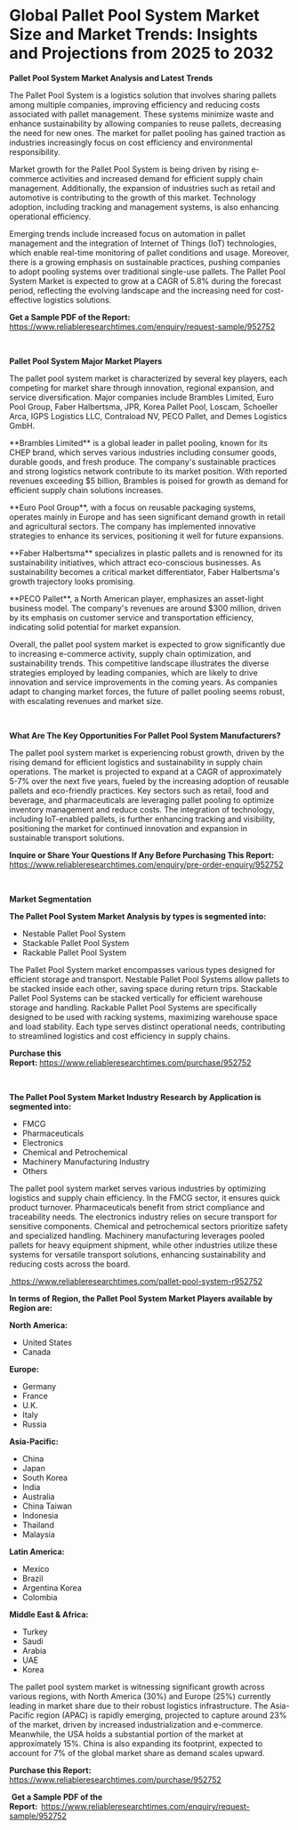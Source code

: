 <p><h1>Global Pallet Pool System Market Size and Market Trends: Insights and Projections from 2025 to 2032</h1></p><p><strong>Pallet Pool System Market Analysis and Latest Trends</strong></p>
<p><p>The Pallet Pool System is a logistics solution that involves sharing pallets among multiple companies, improving efficiency and reducing costs associated with pallet management. These systems minimize waste and enhance sustainability by allowing companies to reuse pallets, decreasing the need for new ones. The market for pallet pooling has gained traction as industries increasingly focus on cost efficiency and environmental responsibility. </p><p>Market growth for the Pallet Pool System is being driven by rising e-commerce activities and increased demand for efficient supply chain management. Additionally, the expansion of industries such as retail and automotive is contributing to the growth of this market. Technology adoption, including tracking and management systems, is also enhancing operational efficiency.</p><p>Emerging trends include increased focus on automation in pallet management and the integration of Internet of Things (IoT) technologies, which enable real-time monitoring of pallet conditions and usage. Moreover, there is a growing emphasis on sustainable practices, pushing companies to adopt pooling systems over traditional single-use pallets. The Pallet Pool System Market is expected to grow at a CAGR of 5.8% during the forecast period, reflecting the evolving landscape and the increasing need for cost-effective logistics solutions.</p></p>
<p><strong>Get a Sample PDF of the Report:&nbsp;</strong> <a href="https://www.reliableresearchtimes.com/enquiry/request-sample/952752?utm_campaign=2641&utm_medium=2&utm_source=Github&utm_content=ia&utm_term=17042025&utm_id=pallet-pool-system">https://www.reliableresearchtimes.com/enquiry/request-sample/952752</a></p>
<p>&nbsp;</p>
<p><strong>Pallet Pool System Major Market Players</strong></p>
<p><p>The pallet pool system market is characterized by several key players, each competing for market share through innovation, regional expansion, and service diversification. Major companies include Brambles Limited, Euro Pool Group, Faber Halbertsma, JPR, Korea Pallet Pool, Loscam, Schoeller Arca, IGPS Logistics LLC, Contraload NV, PECO Pallet, and Demes Logistics GmbH.</p><p>**Brambles Limited** is a global leader in pallet pooling, known for its CHEP brand, which serves various industries including consumer goods, durable goods, and fresh produce. The company's sustainable practices and strong logistics network contribute to its market position. With reported revenues exceeding $5 billion, Brambles is poised for growth as demand for efficient supply chain solutions increases.</p><p>**Euro Pool Group**, with a focus on reusable packaging systems, operates mainly in Europe and has seen significant demand growth in retail and agricultural sectors. The company has implemented innovative strategies to enhance its services, positioning it well for future expansions.</p><p>**Faber Halbertsma** specializes in plastic pallets and is renowned for its sustainability initiatives, which attract eco-conscious businesses. As sustainability becomes a critical market differentiator, Faber Halbertsma's growth trajectory looks promising.</p><p>**PECO Pallet**, a North American player, emphasizes an asset-light business model. The company's revenues are around $300 million, driven by its emphasis on customer service and transportation efficiency, indicating solid potential for market expansion.</p><p>Overall, the pallet pool system market is expected to grow significantly due to increasing e-commerce activity, supply chain optimization, and sustainability trends. This competitive landscape illustrates the diverse strategies employed by leading companies, which are likely to drive innovation and service improvements in the coming years. As companies adapt to changing market forces, the future of pallet pooling seems robust, with escalating revenues and market size.</p></p>
<p>&nbsp;</p>
<p><strong>What Are The Key Opportunities For Pallet Pool System Manufacturers?</strong></p>
<p><p>The pallet pool system market is experiencing robust growth, driven by the rising demand for efficient logistics and sustainability in supply chain operations. The market is projected to expand at a CAGR of approximately 5-7% over the next five years, fueled by the increasing adoption of reusable pallets and eco-friendly practices. Key sectors such as retail, food and beverage, and pharmaceuticals are leveraging pallet pooling to optimize inventory management and reduce costs. The integration of technology, including IoT-enabled pallets, is further enhancing tracking and visibility, positioning the market for continued innovation and expansion in sustainable transport solutions.</p></p>
<p><strong>Inquire or Share Your Questions If Any Before Purchasing This Report:</strong> <a href="https://www.reliableresearchtimes.com/enquiry/pre-order-enquiry/952752?utm_campaign=2641&utm_medium=2&utm_source=Github&utm_content=ia&utm_term=17042025&utm_id=pallet-pool-system">https://www.reliableresearchtimes.com/enquiry/pre-order-enquiry/952752</a></p>
<p>&nbsp;</p>
<p><strong>Market Segmentation</strong></p>
<p><strong>The Pallet Pool System Market Analysis by types is segmented into:</strong></p>
<p><ul><li>Nestable Pallet Pool System</li><li>Stackable Pallet Pool System</li><li>Rackable Pallet Pool System</li></ul></p>
<p><p>The Pallet Pool System market encompasses various types designed for efficient storage and transport. Nestable Pallet Pool Systems allow pallets to be stacked inside each other, saving space during return trips. Stackable Pallet Pool Systems can be stacked vertically for efficient warehouse storage and handling. Rackable Pallet Pool Systems are specifically designed to be used with racking systems, maximizing warehouse space and load stability. Each type serves distinct operational needs, contributing to streamlined logistics and cost efficiency in supply chains.</p></p>
<p><strong>Purchase this Report:&nbsp;</strong><a href="https://www.reliableresearchtimes.com/purchase/952752?utm_campaign=2641&utm_medium=2&utm_source=Github&utm_content=ia&utm_term=17042025&utm_id=pallet-pool-system">https://www.reliableresearchtimes.com/purchase/952752</a></p>
<p>&nbsp;</p>
<p><strong>The Pallet Pool System Market Industry Research by Application is segmented into:</strong></p>
<p><ul><li>FMCG</li><li>Pharmaceuticals</li><li>Electronics</li><li>Chemical and Petrochemical</li><li>Machinery Manufacturing Industry</li><li>Others</li></ul></p>
<p><p>The pallet pool system market serves various industries by optimizing logistics and supply chain efficiency. In the FMCG sector, it ensures quick product turnover. Pharmaceuticals benefit from strict compliance and traceability needs. The electronics industry relies on secure transport for sensitive components. Chemical and petrochemical sectors prioritize safety and specialized handling. Machinery manufacturing leverages pooled pallets for heavy equipment shipment, while other industries utilize these systems for versatile transport solutions, enhancing sustainability and reducing costs across the board.</p></p>
<p><a href="https://www.reliableresearchtimes.com/pallet-pool-system-r952752?utm_campaign=2641&utm_medium=2&utm_source=Github&utm_content=ia&utm_term=17042025&utm_id=pallet-pool-system">&nbsp;https://www.reliableresearchtimes.com/pallet-pool-system-r952752</a></p>
<p><strong>In terms of Region, the Pallet Pool System Market Players available by Region are:</strong></p>
<p>
    <p> <strong> North America: </strong>
        <ul>
            <li>United States</li>
            <li>Canada</li>
        </ul>
        </p> 
    <p> <strong> Europe: </strong>
        <ul>
            <li>Germany</li>
            <li>France</li>
            <li>U.K.</li>
            <li>Italy</li>
            <li>Russia</li>
        </ul>
        </p> 
    <p> <strong> Asia-Pacific: </strong>
        <ul>
            <li>China</li>
            <li>Japan</li>
            <li>South Korea</li>
            <li>India</li>
            <li>Australia</li>
            <li>China Taiwan</li>
            <li>Indonesia</li>
            <li>Thailand</li>
            <li>Malaysia</li>
        </ul>
        </p> 
    <p> <strong> Latin America: </strong>
        <ul>
            <li>Mexico</li>
            <li>Brazil</li>
            <li>Argentina Korea</li>
            <li>Colombia</li>
        </ul>
        </p> 
    <p> <strong> Middle East & Africa: </strong>
        <ul>
            <li>Turkey</li>
            <li>Saudi</li>
            <li>Arabia</li>
            <li>UAE</li>
            <li>Korea</li>
        </ul>
    </p>
    </p>
<p><p>The pallet pool system market is witnessing significant growth across various regions, with North America (30%) and Europe (25%) currently leading in market share due to their robust logistics infrastructure. The Asia-Pacific region (APAC) is rapidly emerging, projected to capture around 23% of the market, driven by increased industrialization and e-commerce. Meanwhile, the USA holds a substantial portion of the market at approximately 15%. China is also expanding its footprint, expected to account for 7% of the global market share as demand scales upward.</p></p>
<p><strong>Purchase this Report: </strong><a href="https://www.reliableresearchtimes.com/purchase/952752?utm_campaign=2641&utm_medium=2&utm_source=Github&utm_content=ia&utm_term=17042025&utm_id=pallet-pool-system">https://www.reliableresearchtimes.com/purchase/952752</a></p>
<p>&nbsp;<strong>Get a Sample PDF of the Report:&nbsp;&nbsp;</strong><a href="https://www.reliableresearchtimes.com/enquiry/request-sample/952752?utm_campaign=2641&utm_medium=2&utm_source=Github&utm_content=ia&utm_term=17042025&utm_id=pallet-pool-system">https://www.reliableresearchtimes.com/enquiry/request-sample/952752</a></p>
<p><strong></strong></p>
<p><p></p><p></p><p></p></p>
